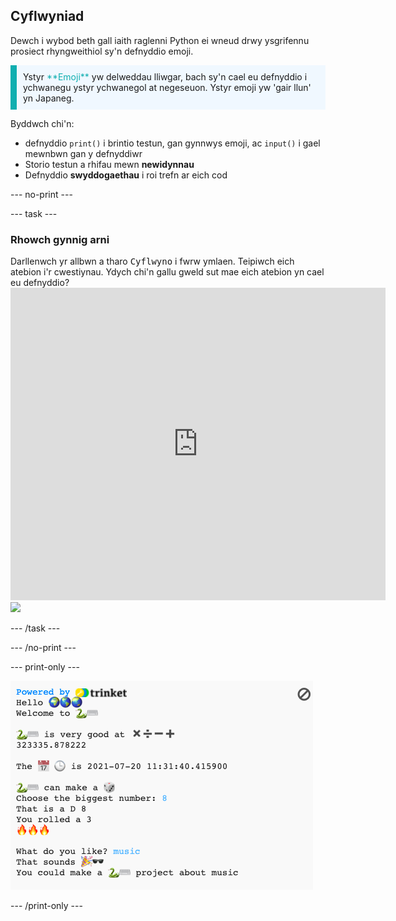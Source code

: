 ## Cyflwyniad

Dewch i wybod beth gall iaith raglenni Python ei wneud drwy ysgrifennu prosiect rhyngweithiol sy'n defnyddio emoji.

<p style="border-left: solid; border-width:10px; border-color: #0faeb0; background-color: aliceblue; padding: 10px;">
Ystyr <span style="color: #0faeb0">**Emoji**</span> yw delweddau lliwgar, bach sy'n cael eu defnyddio i ychwanegu ystyr ychwanegol at negeseuon. Ystyr emoji yw 'gair llun' yn Japaneg.
</p>

Byddwch chi'n:
+ defnyddio `print()` i brintio testun, gan gynnwys emoji, ac `input()` i gael mewnbwn gan y defnyddiwr
+ Storio testun a rhifau mewn **newidynnau**
+ Defnyddio **swyddogaethau** i roi trefn ar eich cod

--- no-print ---

--- task ---

### Rhowch gynnig arni
<div style="display: flex; flex-wrap: wrap">
<div style="flex-basis: 175px; flex-grow: 1">  
Darllenwch yr allbwn a tharo <kbd>Cyflwyno</kbd> i fwrw ymlaen. 
Teipiwch eich atebion i'r cwestiynau. Ydych chi'n gallu gweld sut mae eich atebion yn cael eu defnyddio?
</div>
<div class="trinket">
  <iframe src="https://trinket.io/embed/python/7cbddc178c?outputOnly=true&start=result" width="600" height="500" frameborder="0" marginwidth="0" marginheight="0" allowfullscreen>
  </iframe>
  <img src="images/hello-final.png">
</div>
</div>

--- /task ---

--- /no-print ---

--- print-only ---

![Prosiect wedi'i gwblhau](images/showcase_static.png)

--- /print-only ---
